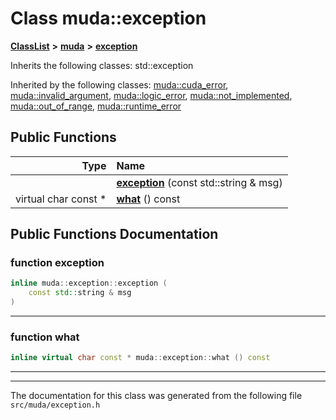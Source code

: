 

# Class muda::exception



[**ClassList**](annotated.md) **>** [**muda**](namespacemuda.md) **>** [**exception**](classmuda_1_1exception.md)








Inherits the following classes: std::exception


Inherited by the following classes: [muda::cuda\_error](classmuda_1_1cuda__error.md),  [muda::invalid\_argument](classmuda_1_1invalid__argument.md),  [muda::logic\_error](classmuda_1_1logic__error.md),  [muda::not\_implemented](classmuda_1_1not__implemented.md),  [muda::out\_of\_range](classmuda_1_1out__of__range.md),  [muda::runtime\_error](classmuda_1_1runtime__error.md)
































## Public Functions

| Type | Name |
| ---: | :--- |
|   | [**exception**](#function-exception) (const std::string & msg) <br> |
| virtual char const \* | [**what**](#function-what) () const<br> |




























## Public Functions Documentation




### function exception 

```C++
inline muda::exception::exception (
    const std::string & msg
) 
```




<hr>



### function what 

```C++
inline virtual char const * muda::exception::what () const
```




<hr>

------------------------------
The documentation for this class was generated from the following file `src/muda/exception.h`

